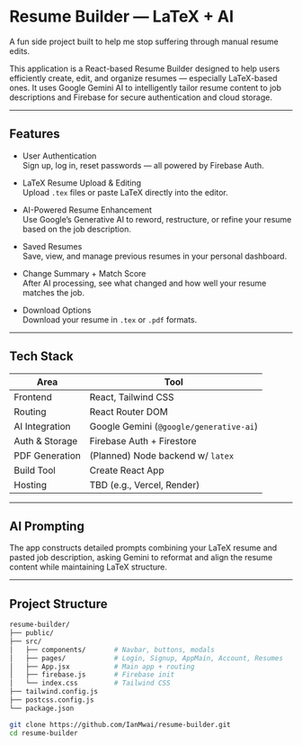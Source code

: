# Resume Builder — LaTeX + AI

A fun side project built to help me stop suffering through manual resume edits.

This application is a React-based Resume Builder designed to help users efficiently create, edit, and organize resumes — especially LaTeX-based ones. It uses Google Gemini AI to intelligently tailor resume content to job descriptions and Firebase for secure authentication and cloud storage.

---

## Features

- User Authentication  
  Sign up, log in, reset passwords — all powered by Firebase Auth.

- LaTeX Resume Upload & Editing  
  Upload `.tex` files or paste LaTeX directly into the editor.

- AI-Powered Resume Enhancement  
  Use Google’s Generative AI to reword, restructure, or refine your resume based on the job description.

- Saved Resumes  
  Save, view, and manage previous resumes in your personal dashboard.

- Change Summary + Match Score  
  After AI processing, see what changed and how well your resume matches the job.

- Download Options  
  Download your resume in `.tex` or `.pdf` formats.

---

## Tech Stack

| Area            | Tool                          |
|-----------------|-------------------------------|
| Frontend        | React, Tailwind CSS           |
| Routing         | React Router DOM              |
| AI Integration  | Google Gemini (`@google/generative-ai`) |
| Auth & Storage  | Firebase Auth + Firestore     |
| PDF Generation  | (Planned) Node backend w/ `latex` |
| Build Tool      | Create React App              |
| Hosting         | TBD (e.g., Vercel, Render)    |

---

## AI Prompting

The app constructs detailed prompts combining your LaTeX resume and pasted job description, asking Gemini to reformat and align the resume content while maintaining LaTeX structure.

---

## Project Structure

```bash
resume-builder/
├── public/
├── src/
│   ├── components/       # Navbar, buttons, modals
│   ├── pages/            # Login, Signup, AppMain, Account, Resumes
│   ├── App.jsx           # Main app + routing
│   ├── firebase.js       # Firebase init
│   └── index.css         # Tailwind CSS
├── tailwind.config.js
├── postcss.config.js
└── package.json

git clone https://github.com/IanMwai/resume-builder.git
cd resume-builder
